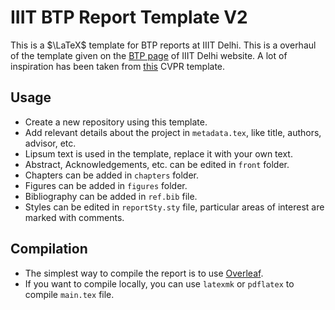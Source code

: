 # IIIT BTP Report Template V2
This is a $\LaTeX$ template for BTP reports at IIIT Delhi. This is a overhaul of the template given on the [BTP page](https://www.iiitd.ac.in/academics/btech/btp) of IIIT Delhi website. A lot of inspiration has been taken from [this](https://github.com/apoorvkh/cvpr-latex-template) CVPR template.

## Usage
- Create a new repository using this template.
- Add relevant details about the project in `metadata.tex`, like title, authors, advisor, etc.
- Lipsum text is used in the template, replace it with your own text.
- Abstract, Acknowledgements, etc. can be edited in `front` folder.
- Chapters can be added in `chapters` folder.
- Figures can be added in `figures` folder.
- Bibliography can be added in `ref.bib` file.
- Styles can be edited in `reportSty.sty` file, particular areas of interest are marked with comments.

## Compilation
- The simplest way to compile the report is to use [Overleaf](https://www.overleaf.com/).
- If you want to compile locally, you can use `latexmk` or `pdflatex` to compile `main.tex` file.
